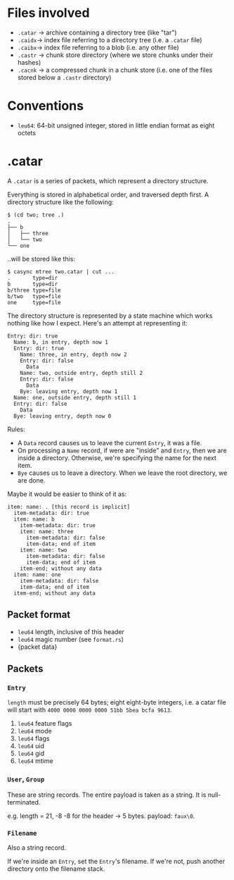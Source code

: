 # Files involved

 * `.catar` -> archive containing a directory tree (like "tar")
 * `.caidx`-> index file referring to a directory tree (i.e. a `.catar` file)
 * `.caibx`-> index file referring to a blob (i.e. any other file)
 * `.castr` -> chunk store directory (where we store chunks under their hashes)
 * `.cacnk` -> a compressed chunk in a chunk store (i.e. one of the files stored below a `.castr` directory)

# Conventions

 * `leu64`: 64-bit unsigned integer, stored in little endian format as eight octets

# .catar

A `.catar` is a series of packets, which represent a directory structure.

Everything is stored in alphabetical order, and traversed depth first.
A directory structure like the following:

```
$ (cd two; tree .)
.
├── b
│   ├── three
│   └── two
└── one
```

..will be stored like this:

```
$ casync mtree two.catar | cut ...
.       type=dir
b       type=dir
b/three type=file
b/two   type=file
one     type=file
```

The directory structure is represented by a state machine which works nothing
like how I expect. Here's an attempt at representing it:

```
Entry: dir: true
  Name: b, in entry, depth now 1
  Entry: dir: true
    Name: three, in entry, depth now 2
    Entry: dir: false
      Data
    Name: two, outside entry, depth still 2
    Entry: dir: false
      Data
    Bye: leaving entry, depth now 1
  Name: one, outside entry, depth still 1
  Entry: dir: false
    Data
  Bye: leaving entry, depth now 0
```

Rules:

 * A `Data` record causes us to leave the current `Entry`, it was a file.
 * On processing a `Name` record, if were are "inside" and `Entry`, then
    we are inside a directory. Otherwise, we're specifying the name for the
    next item.
 * `Bye` causes us to leave a directory. When we leave the root directory,
    we are done.


Maybe it would be easier to think of it as:

```
item: name: . [this record is implicit]
  item-metadata: dir: true
  item: name: b
    item-metadata: dir: true
    item: name: three
      item-metadata: dir: false
      item-data; end of item
    item: name: two
      item-metadata: dir: false
      item-data; end of item
    item-end; without any data
  item: name: one
    item-metadata: dir: false
    item-data; end of item
  item-end; without any data
```

## Packet format

 * `leu64` length, inclusive of this header
 * `leu64` magic number (see `format.rs`)
 * {packet data}

## Packets

### `Entry`

`length` must be precisely 64 bytes; eight eight-byte integers,
i.e. a catar file will start with `4000 0000 0000 0000 51bb 5bea bcfa 9613`.

 1. `leu64` feature flags
 2. `leu64` mode
 3. `leu64` flags
 4. `leu64` uid
 5. `leu64` gid
 6. `leu64` mtime

### `User`, `Group`

These are string records. The entire payload is taken as a string.
It is null-terminated.

e.g. length = 21, -8 -8 for the header -> 5 bytes. payload: `faux\0`.

### `Filename`

Also a string record.

If we're inside an `Entry`, set the `Entry`'s filename. If we're not,
push another directory onto the filename stack.